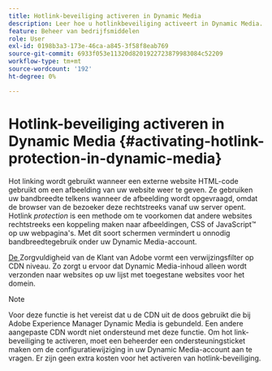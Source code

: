 ```yaml
---
title: Hotlink-beveiliging activeren in Dynamic Media
description: Leer hoe u hotlinkbeveiliging activeert in Dynamic Media.
feature: Beheer van bedrijfsmiddelen
role: User
exl-id: 0198b3a3-173e-46ca-a845-3f58f8eab769
source-git-commit: 6933f053e11320d8201922723879983084c52209
workflow-type: tm+mt
source-wordcount: '192'
ht-degree: 0%

---
```


# Hotlink-beveiliging activeren in Dynamic Media {#activating-hotlink-protection-in-dynamic-media}

Hot linking wordt gebruikt wanneer een externe website HTML-code gebruikt om een afbeelding van uw website weer te geven. Ze gebruiken uw bandbreedte telkens wanneer de afbeelding wordt opgevraagd, omdat de browser van de bezoeker deze rechtstreeks vanaf uw server opent. Hotlink *protection* is een methode om te voorkomen dat andere websites rechtstreeks een koppeling maken naar afbeeldingen, CSS of JavaScript™ op uw webpagina&#39;s. Met dit soort schermen vermindert u onnodig bandbreedtegebruik onder uw Dynamic Media-account.

[De ](https://helpx.adobe.com/support.html) Zorgvuldigheid van de Klant van Adobe vormt een verwijzingsfilter op CDN niveau. Zo zorgt u ervoor dat Dynamic Media-inhoud alleen wordt verzonden naar websites op uw lijst met toegestane websites voor het domein.

>[!NOTE]
>
>Voor deze functie is het vereist dat u de CDN uit de doos gebruikt die bij Adobe Experience Manager Dynamic Media is gebundeld. Een andere aangepaste CDN wordt niet ondersteund met deze functie. Om hot link-beveiliging te activeren, moet een beheerder een ondersteuningsticket maken om de configuratiewijziging in uw Dynamic Media-account aan te vragen. Er zijn geen extra kosten voor het activeren van hotlink-beveiliging.

